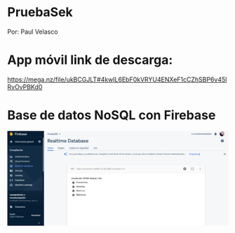 # PruebaSek
Por: Paul Velasco

# App móvil link de descarga:
https://mega.nz/file/ukBCGJLT#4kwIL6EbF0kVRYU4ENXeF1cCZhSBP6v45lRvOvPBKd0

# Base de datos NoSQL con Firebase

![bdd](https://github.com/pooljpv84/PruebaSek/blob/master/instrucciones/1.PNG)

